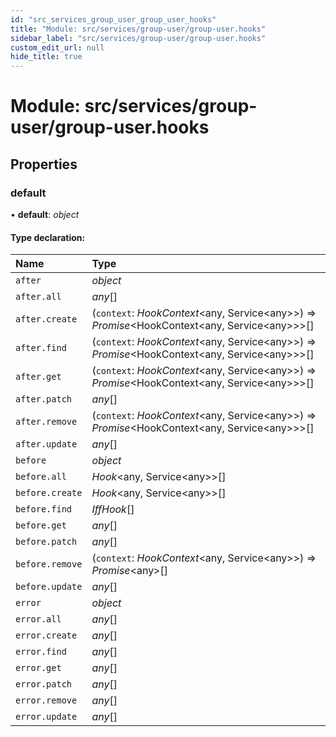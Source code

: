 ```yaml
---
id: "src_services_group_user_group_user_hooks"
title: "Module: src/services/group-user/group-user.hooks"
sidebar_label: "src/services/group-user/group-user.hooks"
custom_edit_url: null
hide_title: true
---
```


# Module: src/services/group-user/group-user.hooks

## Properties

### default

• **default**: *object*

#### Type declaration:

Name | Type |
:------ | :------ |
`after` | *object* |
`after.all` | *any*[] |
`after.create` | (`context`: *HookContext*<any, Service<any\>\>) => *Promise*<HookContext<any, Service<any\>\>\>[] |
`after.find` | (`context`: *HookContext*<any, Service<any\>\>) => *Promise*<HookContext<any, Service<any\>\>\>[] |
`after.get` | (`context`: *HookContext*<any, Service<any\>\>) => *Promise*<HookContext<any, Service<any\>\>\>[] |
`after.patch` | *any*[] |
`after.remove` | (`context`: *HookContext*<any, Service<any\>\>) => *Promise*<HookContext<any, Service<any\>\>\>[] |
`after.update` | *any*[] |
`before` | *object* |
`before.all` | *Hook*<any, Service<any\>\>[] |
`before.create` | *Hook*<any, Service<any\>\>[] |
`before.find` | *IffHook*[] |
`before.get` | *any*[] |
`before.patch` | *any*[] |
`before.remove` | (`context`: *HookContext*<any, Service<any\>\>) => *Promise*<any\>[] |
`before.update` | *any*[] |
`error` | *object* |
`error.all` | *any*[] |
`error.create` | *any*[] |
`error.find` | *any*[] |
`error.get` | *any*[] |
`error.patch` | *any*[] |
`error.remove` | *any*[] |
`error.update` | *any*[] |
